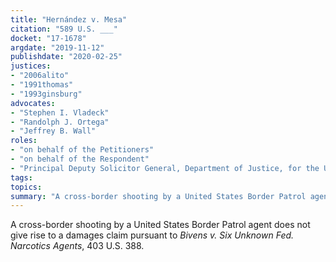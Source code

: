 ```yaml
---
title: "Hernández v. Mesa"
citation: "589 U.S. ___"
docket: "17-1678"
argdate: "2019-11-12"
publishdate: "2020-02-25"
justices:
- "2006alito"
- "1991thomas"
- "1993ginsburg"
advocates:
- "Stephen I. Vladeck"
- "Randolph J. Ortega"
- "Jeffrey B. Wall"
roles:
- "on behalf of the Petitioners"
- "on behalf of the Respondent"
- "Principal Deputy Solicitor General, Department of Justice, for the United States, as amicus curiae, supporting the Respondent"
tags:
topics:
summary: "A cross-border shooting by a United States Border Patrol agent does not give rise to a damages claim pursuant to Bivens v. Six Unknown Fed. Narcotics Agents, 403 U.S. 388."
---
```

A cross-border shooting by a United States Border Patrol agent does not give rise to a damages claim pursuant to *Bivens v. Six Unknown Fed. Narcotics Agents*, 403 U.S. 388.
